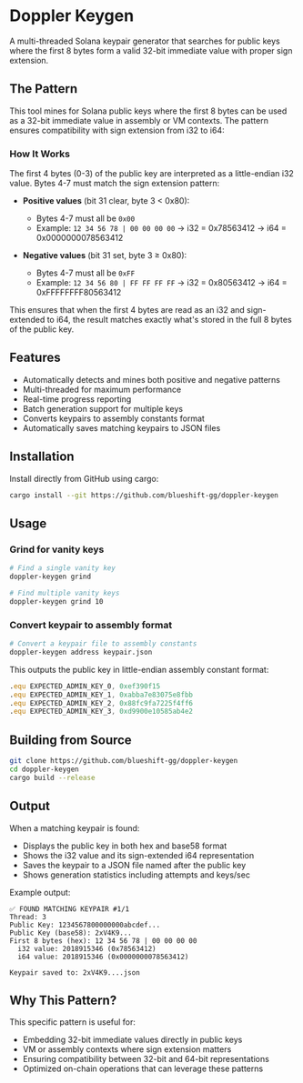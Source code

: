 # Doppler Keygen

A multi-threaded Solana keypair generator that searches for public keys where the first 8 bytes form a valid 32-bit immediate value with proper sign extension.

## The Pattern

This tool mines for Solana public keys where the first 8 bytes can be used as a 32-bit immediate value in assembly or VM contexts. The pattern ensures compatibility with sign extension from i32 to i64:

### How It Works

The first 4 bytes (0-3) of the public key are interpreted as a little-endian i32 value. Bytes 4-7 must match the sign extension pattern:

- **Positive values** (bit 31 clear, byte 3 < 0x80):
  - Bytes 4-7 must all be `0x00`
  - Example: `12 34 56 78 | 00 00 00 00` → i32 = 0x78563412 → i64 = 0x0000000078563412

- **Negative values** (bit 31 set, byte 3 ≥ 0x80):
  - Bytes 4-7 must all be `0xFF`
  - Example: `12 34 56 80 | FF FF FF FF` → i32 = 0x80563412 → i64 = 0xFFFFFFFF80563412

This ensures that when the first 4 bytes are read as an i32 and sign-extended to i64, the result matches exactly what's stored in the full 8 bytes of the public key.

## Features

- Automatically detects and mines both positive and negative patterns
- Multi-threaded for maximum performance
- Real-time progress reporting
- Batch generation support for multiple keys
- Converts keypairs to assembly constants format
- Automatically saves matching keypairs to JSON files

## Installation

Install directly from GitHub using cargo:

```bash
cargo install --git https://github.com/blueshift-gg/doppler-keygen
```

## Usage

### Grind for vanity keys

```bash
# Find a single vanity key
doppler-keygen grind

# Find multiple vanity keys
doppler-keygen grind 10
```

### Convert keypair to assembly format

```bash
# Convert a keypair file to assembly constants
doppler-keygen address keypair.json
```

This outputs the public key in little-endian assembly constant format:
```asm
.equ EXPECTED_ADMIN_KEY_0, 0xef390f15
.equ EXPECTED_ADMIN_KEY_1, 0xabba7e83075e8fbb
.equ EXPECTED_ADMIN_KEY_2, 0x88fc9fa7225f4ff6
.equ EXPECTED_ADMIN_KEY_3, 0xd9900e10585ab4e2
```

## Building from Source

```bash
git clone https://github.com/blueshift-gg/doppler-keygen
cd doppler-keygen
cargo build --release
```

## Output

When a matching keypair is found:
- Displays the public key in both hex and base58 format
- Shows the i32 value and its sign-extended i64 representation
- Saves the keypair to a JSON file named after the public key
- Shows generation statistics including attempts and keys/sec

Example output:
```
✅ FOUND MATCHING KEYPAIR #1/1
Thread: 3
Public Key: 1234567800000000abcdef...
Public Key (base58): 2xV4K9...
First 8 bytes (hex): 12 34 56 78 | 00 00 00 00
  i32 value: 2018915346 (0x78563412)
  i64 value: 2018915346 (0x0000000078563412)

Keypair saved to: 2xV4K9....json
```

## Why This Pattern?

This specific pattern is useful for:
- Embedding 32-bit immediate values directly in public keys
- VM or assembly contexts where sign extension matters
- Ensuring compatibility between 32-bit and 64-bit representations
- Optimized on-chain operations that can leverage these patterns